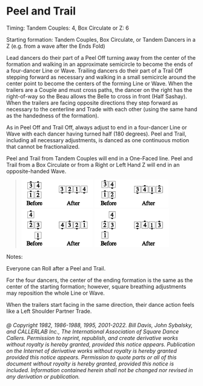 
# Peel and Trail

Timing: Tandem Couples: 4, Box Circulate or Z: 6

Starting formation: Tandem Couples, Box Circulate, 
or Tandem Dancers in a Z (e.g. from a wave after the Ends Fold)

Lead dancers do their part of a Peel Off turning away from the center of the formation and walking in
an approximate semicircle to become the ends of a four-dancer Line or Wave. Trailing dancers do their
part of a Trail Off stepping forward as necessary and walking in a small semicircle around the center
point to become the centers of the forming Line or Wave. When the trailers are a Couple and must cross
paths, the dancer on the right has the right-of-way so the Beau allows the Belle to cross in front (Half
Sashay). When the trailers are facing opposite directions they step forward as necessary to the
centerline and Trade with each other (using the same hand as the handedness of the formation).

As in Peel Off and Trail Off, always adjust to end in a four-dancer Line or Wave with each dancer having
turned half (180 degrees). Peel and Trail, including all necessary adjustments, is danced as one
continuous motion that cannot be fractionalized.

Peel and Trail from Tandem Couples will end in a One-Faced line. Peel and Trail from a Box Circulate
or from a Right or Left Hand Z will end in an opposite-handed Wave.

> 
> ![alt](peel_and_trail_1a.png)
> ![alt](peel_and_trail_1b.png)
> ![alt](peel_and_trail_1c.png)
> ![alt](peel_and_trail_1d.png)
>

Notes:

Everyone can Roll after a Peel and Trail. 

For the four dancers, the center of the ending formation is the same as the center of the starting
  formation; however, square breathing adjustments may reposition the whole Line or Wave.

When the trailers start facing in the same direction, their dance action feels like a Left Shoulder
  Partner Trade.

###### @ Copyright 1982, 1986-1988, 1995, 2001-2022. Bill Davis, John Sybalsky, and CALLERLAB Inc., The International Association of Square Dance Callers. Permission to reprint, republish, and create derivative works without royalty is hereby granted, provided this notice appears. Publication on the Internet of derivative works without royalty is hereby granted provided this notice appears. Permission to quote parts or all of this document without royalty is hereby granted, provided this notice is included. Information contained herein shall not be changed nor revised in any derivation or publication.
